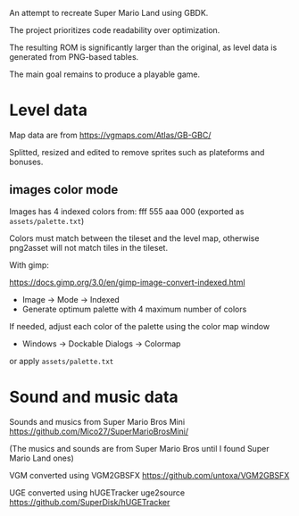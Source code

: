 An attempt to recreate Super Mario Land using GBDK.

The project prioritizes code readability over optimization.

The resulting ROM is significantly larger than the original, as level data is generated from PNG-based tables.

The main goal remains to produce a playable game.


# Level data

Map data are from https://vgmaps.com/Atlas/GB-GBC/ 

Splitted, resized and edited to remove sprites such as plateforms and bonuses.  

## images color mode

Images has 4 indexed colors from: fff 555 aaa 000 (exported as `assets/palette.txt`)

Colors must match between the tileset and the level map, otherwise png2asset will not match tiles in the tileset. 

With gimp: 

https://docs.gimp.org/3.0/en/gimp-image-convert-indexed.html

* Image → Mode → Indexed
* Generate optimum palette with 4 maximum number of colors

If needed, adjust each color of the palette using the color map window

* Windows → Dockable Dialogs → Colormap

or apply `assets/palette.txt`

# Sound and music data 

Sounds and musics from Super Mario Bros Mini https://github.com/Mico27/SuperMarioBrosMini/ 

(The musics and sounds are from Super Mario Bros until I found Super Mario Land ones)

VGM converted using VGM2GBSFX https://github.com/untoxa/VGM2GBSFX

UGE converted using hUGETracker uge2source https://github.com/SuperDisk/hUGETracker
